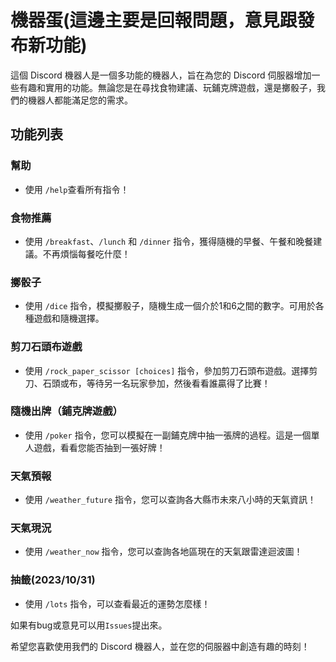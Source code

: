 # 機器蛋(這邊主要是回報問題，意見跟發布新功能)

這個 Discord 機器人是一個多功能的機器人，旨在為您的 Discord 伺服器增加一些有趣和實用的功能。無論您是在尋找食物建議、玩鋪克牌遊戲，還是擲骰子，我們的機器人都能滿足您的需求。

## 功能列表

### 幫助

- 使用 `/help`查看所有指令！

### 食物推薦

- 使用 `/breakfast`、`/lunch` 和 `/dinner` 指令，獲得隨機的早餐、午餐和晚餐建議。不再煩惱每餐吃什麼！

### 擲骰子

- 使用 `/dice` 指令，模擬擲骰子，隨機生成一個介於1和6之間的數字。可用於各種遊戲和隨機選擇。

### 剪刀石頭布遊戲

- 使用 `/rock_paper_scissor [choices]` 指令，參加剪刀石頭布遊戲。選擇剪刀、石頭或布，等待另一名玩家參加，然後看看誰贏得了比賽！

### 隨機出牌（鋪克牌遊戲）

- 使用 `/poker` 指令，您可以模擬在一副鋪克牌中抽一張牌的過程。這是一個單人遊戲，看看您能否抽到一張好牌！

### 天氣預報

- 使用 `/weather_future` 指令，您可以查詢各大縣市未來八小時的天氣資訊！

### 天氣現況

- 使用 `/weather_now` 指令，您可以查詢各地區現在的天氣跟雷達迴波圖！

### 抽籤(2023/10/31)

- 使用 `/lots` 指令，可以查看最近的運勢怎麼樣！

如果有bug或意見可以用`Issues`提出來。


希望您喜歡使用我們的 Discord 機器人，並在您的伺服器中創造有趣的時刻！
